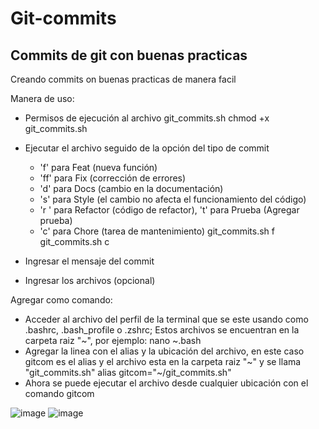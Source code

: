 # Git-commits

## Commits de git con buenas practicas

Creando commits on buenas practicas de manera facil

Manera de uso:

- Permisos de ejecución al archivo git_commits.sh
    chmod +x git_commits.sh
  
- Ejecutar el archivo seguido de la opción del tipo de commit
  - 'f' para Feat (nueva función)
  - 'ff' para Fix (corrección de errores)
  - 'd' para Docs (cambio en la documentación)
  - 's' para Style (el cambio no afecta el funcionamiento del código)
  - 'r ' para Refactor (código de refactor), 't' para Prueba (Agregar prueba)
  - 'c' para Chore (tarea de mantenimiento)
    git_commits.sh f
    git_commits.sh c
- Ingresar el mensaje del commit
- Ingresar los archivos (opcional)

Agregar como comando:
- Acceder al archivo del perfil de la terminal que se este usando como .bashrc, .bash_profile o .zshrc; Estos archivos se encuentran en la carpeta raiz "~", por ejemplo:
      nano ~.bash
- Agregar la linea con el alias y la ubicación del archivo, en este caso gitcom es el alias y el archivo esta en la carpeta raiz "~" y se llama  "git_commits.sh"
        alias gitcom="~/git_commits.sh"
- Ahora se puede ejecutar el archivo desde cualquier ubicación con el comando gitcom

![image](https://github.com/SevenDogsNTwoCats/Git-commits/assets/78670212/1f3f5ce6-8657-4d0d-8dad-168d9c14d66d)
![image](https://github.com/SevenDogsNTwoCats/Git-commits/assets/78670212/3aa89110-b310-4f20-8b5e-5e51724ec58d)




